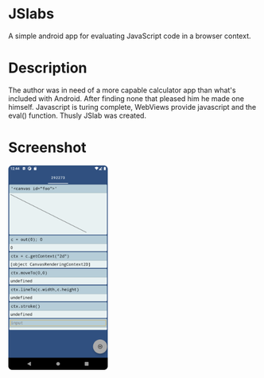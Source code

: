 # JSlabs

A simple android app for evaluating JavaScript code in a 
browser context.

# Description

The author was in need of a more capable calculator app than what's included with Android. After finding none that pleased him he made one himself. Javascript is turing complete, WebViews provide javascript and the eval() function. Thusly JSlab was created.

# Screenshot

<img src="metadata/en-US/images/phoneScreenshots/1.png" width="200dp"/>

